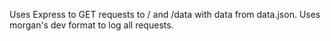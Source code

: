 Uses Express to GET requests to / and /data with data from data.json.  Uses morgan's dev format to log all requests.  